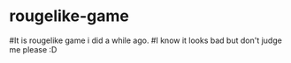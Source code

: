 # rougelike-game
#It is rougelike game i did a while ago.
#I know it looks bad but don't judge me please :D
